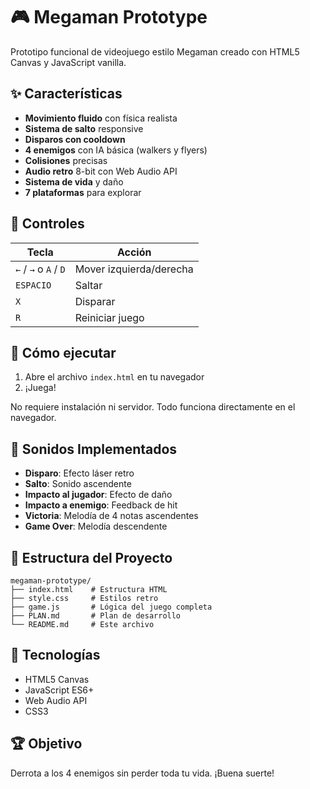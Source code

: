 # 🎮 Megaman Prototype

Prototipo funcional de videojuego estilo Megaman creado con HTML5 Canvas y JavaScript vanilla.

## ✨ Características

- **Movimiento fluido** con física realista
- **Sistema de salto** responsive
- **Disparos con cooldown** 
- **4 enemigos** con IA básica (walkers y flyers)
- **Colisiones** precisas
- **Audio retro** 8-bit con Web Audio API
- **Sistema de vida** y daño
- **7 plataformas** para explorar

## 🎯 Controles

| Tecla | Acción |
|-------|--------|
| `←` / `→` o `A` / `D` | Mover izquierda/derecha |
| `ESPACIO` | Saltar |
| `X` | Disparar |
| `R` | Reiniciar juego |

## 🚀 Cómo ejecutar

1. Abre el archivo `index.html` en tu navegador
2. ¡Juega!

No requiere instalación ni servidor. Todo funciona directamente en el navegador.

## 🎵 Sonidos Implementados

- **Disparo**: Efecto láser retro
- **Salto**: Sonido ascendente
- **Impacto al jugador**: Efecto de daño
- **Impacto a enemigo**: Feedback de hit
- **Victoria**: Melodía de 4 notas ascendentes
- **Game Over**: Melodía descendente

## 📁 Estructura del Proyecto

```
megaman-prototype/
├── index.html    # Estructura HTML
├── style.css     # Estilos retro
├── game.js       # Lógica del juego completa
├── PLAN.md       # Plan de desarrollo
└── README.md     # Este archivo
```

## 🎨 Tecnologías

- HTML5 Canvas
- JavaScript ES6+
- Web Audio API
- CSS3

## 🏆 Objetivo

Derrota a los 4 enemigos sin perder toda tu vida. ¡Buena suerte!
